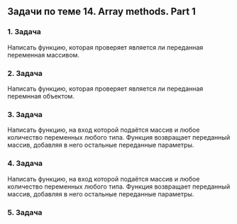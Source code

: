 ## Задачи по теме 14. Array methods. Part 1 ##

### 1. Задача
Написать функцию, которая проверяет является ли переданная переменная массивом.

### 2. Задача
Написать функцию, которая проверяет является ли переданная перемнная объектом.

### 3. Задача
Написать функцию, на вход которой подаётся массив и любое количество переменных любого типа. Функция возвращает переданный массив, добавляя в него остальные переданные параметры.

### 4. Задача
Написать функцию, на вход которой подаётся массив и любое количество переменных любого типа. Функция возвращает переданный массив, добавляя в него остальные переданные параметры.

### 5. Задача

